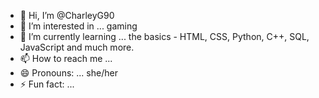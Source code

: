 - 👋 Hi, I’m @CharleyG90
- 👀 I’m interested in ... gaming
- 🌱 I’m currently learning ... the basics - HTML, CSS, Python, C++, SQL, JavaScript and much more.
- 📫 How to reach me ...
- 😄 Pronouns: ... she/her
- ⚡ Fun fact: ... 

<!---
CharleyG90/CharleyG90 is a ✨ special ✨ repository because its `README.md` (this file) appears on your GitHub profile.
You can click the Preview link to take a look at your changes.
--->
